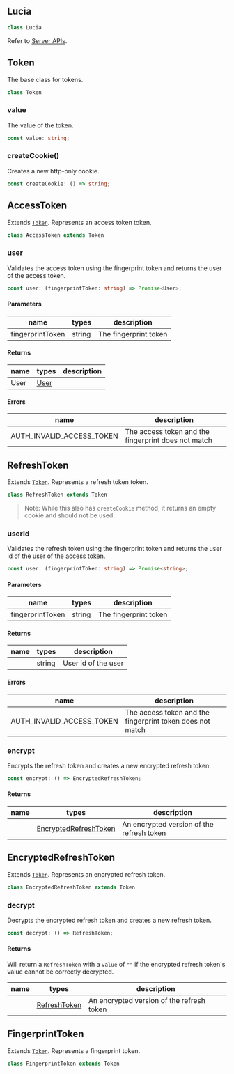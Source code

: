 ## Lucia

```ts
class Lucia
```

Refer to [Server APIs](/server-apis).

## Token

The base class for tokens.

```ts
class Token
```

### value

The value of the token.

```ts
const value: string;
```

### createCookie()

Creates a new http-only cookie.

```ts
const createCookie: () => string;
```

## AccessToken

Extends [`Token`](/references/instances#token). Represents an access token token.

```ts
class AccessToken extends Token
```

### user

Validates the access token using the fingerprint token and returns the user of the access token.

```ts
const user: (fingerprintToken: string) => Promise<User>;
```

#### Parameters

| name             | types  | description           |
| ---------------- | ------ | --------------------- |
| fingerprintToken | string | The fingerprint token |

#### Returns

| name      | types                                    | description |
| --------- | ---------------------------------------- | ----------- |
| User | [User](/references/types#User) |             |

#### Errors

| name                      | description                                         |
| ------------------------- | --------------------------------------------------- |
| AUTH_INVALID_ACCESS_TOKEN | The access token and the fingerprint does not match |

## RefreshToken

Extends [`Token`](/references/instances#token). Represents a refresh token token.

```ts
class RefreshToken extends Token
```

> Note: While this also has `createCookie` method, it returns an empty cookie and should not be used.

### userId

Validates the refresh token using the fingerprint token and returns the user id of the user of the access token.

```ts
const user: (fingerprintToken: string) => Promise<string>;
```

#### Parameters

| name             | types  | description           |
| ---------------- | ------ | --------------------- |
| fingerprintToken | string | The fingerprint token |

#### Returns

| name | types  | description         |
| ---- | ------ | ------------------- |
|      | string | User id of the user |

#### Errors

| name                      | description                                               |
| ------------------------- | --------------------------------------------------------- |
| AUTH_INVALID_ACCESS_TOKEN | The access token and the fingerprint token does not match |

### encrypt

Encrypts the refresh token and creates a new encrypted refresh token.

```ts
const encrypt: () => EncryptedRefreshToken;
```

#### Returns

| name | types                                                                | description                               |
| ---- | -------------------------------------------------------------------- | ----------------------------------------- |
|      | [EncryptedRefreshToken](/references/instances#encryptedrefreshtoken) | An encrypted version of the refresh token |

## EncryptedRefreshToken

Extends [`Token`](/references/instances#token). Represents an encrypted refresh token.

```ts
class EncryptedRefreshToken extends Token
```

### decrypt

Decrypts the encrypted refresh token and creates a new refresh token.

```ts
const decrypt: () => RefreshToken;
```

#### Returns

Will return a `RefreshToken` with a `value` of `""` if the encrypted refresh token's value cannot be correctly decrypted.

| name | types                                              | description                               |
| ---- | -------------------------------------------------- | ----------------------------------------- |
|      | [RefreshToken](/references/instances#refreshtoken) | An encrypted version of the refresh token |

## FingerprintToken

Extends [`Token`](/references/instances#token). Represents a fingerprint token.

```ts
class FingerprintToken extends Token
```